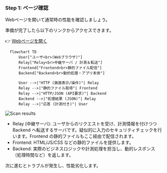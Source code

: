 ### Step 1: ページ確認
Webページを開いて通常時の性能を確認しましょう。

準備が完了したら以下のリンクからアクセスできます。

👉 [Webページを開く]({{TRAFFIC_HOST1_30081}})

```mermaid
  flowchart TD
      User["ユーザ<br>(Webブラウザ)"]
      Relay["Relay<br>中継サーバ / 計測＆転送"]
      Frontend["Frontend<br>静的ファイル配信"]
      Backend["Backend<br>動的処理・アプリ本体"]

      User -->|"HTTP (画面表示/操作)"| Relay
      Relay -->|"静的ファイル取得"| Frontend
      Relay -->|"HTTP/JSON (API要求)"| Backend
      Backend -->|"処理結果 (JSON)"| Relay
      Relay -->|"応答 (計測付き)"| User
```

![Scan results](../assets/image.png)
  - Relay (中継サーバ): ユーザからのリクエストを受け、計測情報を付けつつ Backend へ転送するサーバです。疑似的に入力のセキュリティチェックを行います。Frontend の静的ファイルもここ経由で配信されます。
  - Frontend: HTML/JS/CSS などの静的ファイルを提供します。
  - Backend: 実際のビジネスロジックや計測処理を担当し、動的レスポンス（処理時間など）を返します。

次に進むとトラブルが発生し、性能劣化します。